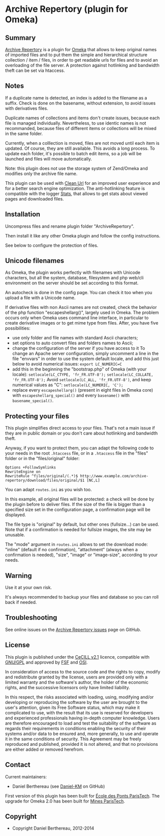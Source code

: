 Archive Repertory (plugin for Omeka)
====================================


Summary
-------

[Archive Repertory] is a plugin for [Omeka] that allows to keep original names
of imported files and to put them the simple and hierarchical structure
collection / item / files, in order to get readable urls for files and to avoid
an overloading of the file server. A protection against hotlinking and
bandwidth theft can be set via htaccess.


Notes
-----

If a duplicate name is detected, an index is added to the filename as a suffix.
Check is done on the basename, without extension, to avoid issues with
derivatives files.

Duplicate names of collections and items don't create issues, because each file
is managed individually. Nevertheless, to use identic names is not recommanded,
because files of different items or collections will be mixed in the same
folder.

Currently, when a colllection is moved, files are not moved until each item is
updated. Of course, they are still available. This avoids a long process. To
update each folder, it's possible to batch edit items, so a job will be launched
and files will move automatically.

Note: this plugin does not use the storage system of Zend/Omeka and modifies
only the archive file name.

This plugin can be used with [Clean Url] for an improved user experience and
for a better search engine optimization.
The anti-hotlinking feature is compatible with the logger [Stats], that allows
to get stats about viewed pages and downloaded files.


Installation
------------

Uncompress files and rename plugin folder "ArchiveRepertory".

Then install it like any other Omeka plugin and follow the config instructions.

See below to configure the protection of files.


Unicode filenames
-----------------

As Omeka, the plugin works perfectly with filenames with Unicode characters, but
all the system, database, filesystem and php web/cli environment on the server
should be set according to this format.

An autocheck is done in the config page. You can check it too when you upload a
file with a Unicode name.

If derivative files with non Ascii names are not created, check the behavior of
the php function "escapeshellarg()", largely used in Omeka. The problem occurs
only when Omeka uses command line interface, in particular to create derivative
images or to get mime type from files. After, you have five possibilities:

- use only folder and file names with standard Ascii characters;
- set options to auto convert files and folders names to Ascii;
- change the configuration of the server if you have access to it
    To change an Apache server configuration, simply uncomment a line in the
    file "envvars" in order to use the system default locale, and add this
    just below to avoid numerical issues:
    `export LC_NUMERIC=C`
- add this in the beginning the "bootstrap.php" of Omeka (with your locale):
    `setlocale(LC_CTYPE, 'fr_FR.UTF-8');`
    `setlocale(LC_COLLATE, 'fr_FR.UTF-8');`
    Avoid `setlocale(LC_ALL, 'fr_FR.UTF-8')`, and keep numerical values as "C":
    `setlocale(LC_NUMERIC, 'C');`
- replace every `escapeshellarg()` (present in eight files in Omeka core) with
`escapeshellarg_special()` and every `basename()` with `basename_special()`.


Protecting your files
---------------------

This plugin simplifies direct access to your files. That's not a main issue if
they are in public domain or you don't care about hotlinking and bandwidth
theft.

Anyway, if you want to protect them, you can adapt the following code to your
needs in the root `.htaccess` file, or in a `.htaccess` file in the "files"
folder or in the "files/original" folder:

```
Options +FollowSymlinks
RewriteEngine on
RewriteRule ^files/original/(.*)$ http://www.example.com/archive-repertory/download/files/original/$1 [NC,L]
```

You can adapt `routes.ini` as you wish too.

In this example, all original files will be protected: a check will be done by
the plugin before to deliver files. If the size of the file is bigger than a
specified size set in the configuration page, a confirmation page will be
displayed.

The file type is "original" by default, but other ones (fullsize...) can be
used. Note that if a confirmation is needed for fullsize images, the site may be
unusable.

The "mode" argument in `routes.ini` allows to set the download mode:
"inline" (default if no confirmation), "attachment" (always when a confirmation
is needed), "size", "image" or "image-size", according to your needs.


Warning
-------

Use it at your own risk.

It's always recommended to backup your files and database so you can roll back
if needed.


Troubleshooting
---------------

See online issues on the [Archive Repertory issues] page on GitHub.


License
-------

This plugin is published under the [CeCILL v2.1] licence, compatible with
[GNU/GPL] and approved by [FSF] and [OSI].

In consideration of access to the source code and the rights to copy, modify and
redistribute granted by the license, users are provided only with a limited
warranty and the software's author, the holder of the economic rights, and the
successive licensors only have limited liability.

In this respect, the risks associated with loading, using, modifying and/or
developing or reproducing the software by the user are brought to the user's
attention, given its Free Software status, which may make it complicated to use,
with the result that its use is reserved for developers and experienced
professionals having in-depth computer knowledge. Users are therefore encouraged
to load and test the suitability of the software as regards their requirements
in conditions enabling the security of their systems and/or data to be ensured
and, more generally, to use and operate it in the same conditions of security.
This Agreement may be freely reproduced and published, provided it is not
altered, and that no provisions are either added or removed herefrom.


Contact
-------

Current maintainers:
* Daniel Berthereau (see [Daniel-KM] on GitHub)

First version of this plugin has been built for [École des Ponts ParisTech].
The upgrade for Omeka 2.0 has been built for [Mines ParisTech].


Copyright
---------

* Copyright Daniel Berthereau, 2012-2014


[Omeka]: http://www.omeka.org
[Archive Repertory]: https://github.com/Daniel-KM/ArchiveRepertory
[Archive Repertory issues]: https://github.com/Daniel-KM/ArchiveRepertory/Issues
[Clean Url]: http://github.com/Daniel-KM/CleanUrl
[Stats]: http://github.com/Daniel-KM/Stats
[CeCILL v2.1]: http://www.cecill.info/licences/Licence_CeCILL_V2.1-en.html
[GNU/GPL]: https://www.gnu.org/licenses/gpl-3.0.html
[FSF]: https://www.fsf.org
[OSI]: http://opensource.org
[Daniel-KM]: http://github.com/Daniel-KM "Daniel Berthereau"
[École des Ponts ParisTech]: http://bibliotheque.enpc.fr
[Mines ParisTech]: http://bib.mines-paristech.fr
